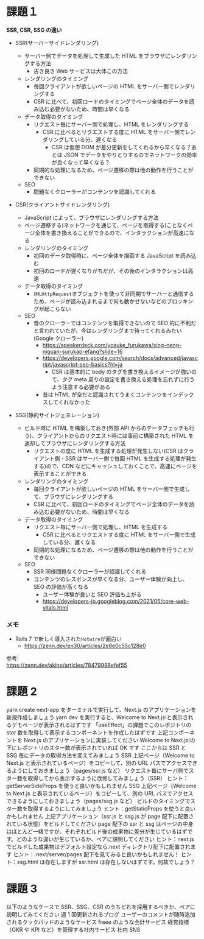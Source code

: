 # 課題１

**SSR, CSR, SSG の違い**

- SSR(サーバーサイドレンダリング)

  - サーバー側でデータを処理して生成した HTML をブラウザにレンダリングする方法
    - 古き良き Web サービスは大体この方法
  - レンダリングのタイミング
    - 毎回クライアントが欲しいページの HTML をサーバー側でレンダリングする
    - CSR に比べて、初回ロードのタイミングでページ全体のデータを読み込む必要がないため、時間は早くなる
  - データ取得のタイミング
    - リクエスト毎にサーバー側で処理し、HTML をレンダリングする
      - CSR に比べるとリクエストする度に HTML をサーバー側でレンダリングしている分、遅くなる
        - CSR は仮想 DOM が差分更新をしてくれるから早くなる？あとは JSON でデータをやりとりするのでネットワークの効率が良くなって早くなる？
    - 同期的な処理になるため、ページ遷移の際は他の動作を行うことができない
  - SEO
    - 問題なくクローラーがコンテンツを認識してくれる

- CSR(クライアントサイドレンダリング)

  - JavaScript によって、ブラウザにレンダリングする方法
  - ページ遷移する(ネットワークを通じて、ページを取得する)ことなくページ全体を書き換えることができるので、インタラクションが高速になる
  - レンダリングのタイミング
    - 初回のデータ取得時に、ページ全体を描画する JavaScript を読み込む
    - 初回のロードが遅くなりがちだが、その後のインタラクションは高速
  - データ取得のタイミング
    - `XMLHttpRequest`オブジェクトを使って非同期でサーバーと通信するため、ページが読み込まれるまで何も動かせないなどのブロッキングが起こらない
  - SEO
    - 昔のクローラーではコンテンツを取得できないので SEO 的に不利だと言われていたが、今はレンダリングまで待ってくれるみたい(Google クローラー)
      - https://speakerdeck.com/yosuke_furukawa/xing-neng-niguan-surukao-efang?slide=16
      - https://developers.google.com/search/docs/advanced/javascript/javascript-seo-basics?hl=ja
        - CSR は基本的に body のタグを書き換えるイメージが強いので、<head>タグ meta 周りの設定を書き換える処理を忘れずに行うよう注意する必要がある
      - 昔は HTML が空だと認識されてうまくコンテンツをインデックスしてくれなかった

- SSG(静的サイトジェネレーション)

  - ビルド時に HTML を構築しておき(外部 API からのデータフェッチも行う)、クライアントからのリクエスト時には事前に構築された HTML を返却してブラウザにレンダリングする方法
    - リクエストの度に HTML を生成する処理が発生しない(CSR はクライアント側・SSR はサーバー側で毎回 HTML を生成する処理が発生する)ので、CDN などにキャッシュしておくことで、高速にページを表示することができる
  - レンダリングのタイミング
    - 毎回クライアントが欲しいページの HTML をサーバー側で生成して、ブラウザにレンダリングする
    - CSR に比べて、初回ロードのタイミングでページ全体のデータを読み込む必要がないため、時間は早くなる
  - データ取得のタイミング
    - リクエスト毎にサーバー側で処理し、HTML を生成する
      - CSR に比べるとリクエストする度に HTML をサーバー側で生成している分、遅くなる
    - 同期的な処理になるため、ページ遷移の際は他の動作を行うことができない
  - SEO
    - SSR 同様問題なくクローラーが認識してくれる
    - コンテンツのレスポンスが早くなる分、ユーザー体験が向上し、SEO の評価が高くなる
      - ユーザー体験が良いと SEO 評価も上がる
      - https://developers-jp.googleblog.com/2021/05/core-web-vitals.html

### メモ

- Rails 7 で新しく導入された`Hotwire`が面白い
  - https://zenn.dev/en30/articles/2e8e0c55c128e0

参考:  
https://zenn.dev/akino/articles/78479998efef55

# 課題 2

yarn create next-app をターミナルで実行して、Next.js のアプリケーションを新規作成しましょう
yarn dev を実行すると、Welcome to Next.js!と表示されるデモページが表示されるはずです
「useEffect」の課題でこのレポジトリの star 数を取得して表示するコンポーネントを作成したはずです
上記コンポーネントを Next.js のアプリケーションに実装してください
Welcome to Next.js!の下にレポジトリのスター数が表示されていれば OK です
ここからは SSR と SSG 毎にデータの取得方法を変えてみましょう
SSR
上記ページ（Welcome to Next.js と表示されているページ）をコピーして、別の URL パスでアクセスできるようにしておきましょう（pages/ssr.js など）
リクエスト毎にサーバ側でスター数を取得してから表示するように改修してみましょう（SSR）
ヒント：getServerSideProps を使うと良いかもしれません
SSG
上記ページ（Welcome to Next.js と表示されているページ）をコピーして、別の URL パスでアクセスできるようにしておきましょう（pages/ssg.js など）
ビルドのタイミングでスター数を取得するようにしてみましょう
ヒント：getStaticProps を使うと良いかもしれません
上記アプリケーション（ssr.js と ssg.js が page 配下に配置されている状態）をビルドしてください
page 配下の ssr と ssg はページの中身はほとんど一緒ですが、それぞれビルド後の成果物に差分が生じているはずです。どのような違いが生じているか、ペアに説明してください
ヒント：next.js でビルドした成果物はデフォルト設定なら.next ディレクトリ配下に配置されます
ヒント：.next/server/pages 配下を見てみると良いかもしれません！
ヒント：ssg.html は存在しますが ssr.html は存在しないはずです。何故でしょう？

# 課題 3

以下のようなケースで SSR、SSG、CSR のうちどれを採用するべきか、ペアに説明してみてください
週 1 回更新されるブログ
ユーザーのコメントが随時追加されるクックパッドのようなサービス
freee のような会計サービス
経営指標（OKR や KPI など）を管理する社内サービス
社内 SNS
